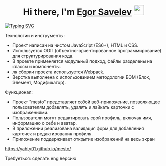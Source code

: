 <h1 align="center">Hi there, I'm <a href="https://daniilshat.ru/" target="_blank">Egor Savelev</a> 
<img src="https://github.com/blackcater/blackcater/raw/main/images/Hi.gif" height="32"/></h1>

<a href="https://git.io/typing-svg"><img src="https://readme-typing-svg.herokuapp.com?font=Fira+Code&pause=1000&width=435&lines=%D0%AD%D1%82%D0%BE+%D0%BF%D1%80%D0%BE%D0%B5%D0%BA%D1%82+Mesto)++" alt="Typing SVG" /></a>

Технологии и инструменты:
<ul>
<li>Проект написан на чистом JavaScript (ES6+), HTML и CSS.</li>
<li>Используется ООП (объектно-ориентированное программирование) для структурирования кода.</li>
<li>В проекте применяется модульный подход, файлы разделены на классы и компоненты.</li>
<li>ля сборки проекта используется Webpack.</li>
<li>Верстка выполнена с использованием методологии БЭМ (Блок, Элемент, Модификатор).</li>
</ul>

Функционал:
<ul>
<li>Проект "mesto" представляет собой веб-приложение, позволяющее пользователям добавлять, удалять и лайкать карточки с изображениями.</li>
<li>Пользователи могут редактировать свой профиль, включая имя, информацию о себе и аватар.</li>
<li>В приложении реализована валидация форм для добавления карточек и редактирования профиля.</li>
<li>Приложение поддерживает открытие изображений на весь экран</li>
</ul>

https://yahty01.github.io/mesto/

Требуеться: сделать eng версию 
